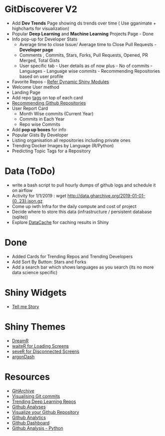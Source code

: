 # GitDiscoverer V2

- Add **Dev Trends** Page showing ds trends over time ( Use gganimate + highcharts for visualization)
- Popular **Deep Learning** and **Machine Learning** Projects Page - Done
- Info pop-up for Developer Stats
  - Average time to close Issue/ Average time to Close Pull Requests - **Developer page**
  - Comments , Commits, Stars, Forks, Pull Requests, Opened, PR Merged, Total Gists
  - User specific tab - User details as of now plus - No of commits - Languages - Language wise commits - Recommending             Repositories based on user profile
- Favorite Repos - [Refer Dynamic Shiny Modules](https://www.zstat.pl/2018/06/19/dynamic-modules-in-shiny---part-ii/)
- Welcome User method
- Landing Page
- Add repo [tags](https://developer.github.com/v3/git/tags/) on top of each card
- [Recommending Github Repositories](https://towardsdatascience.com/recommending-github-repositories-with-google-bigquery-and-the-implicit-library-e6cce666c77)
- User Report Card
  - Month Wise commits (Current Year)
  - Commits in Each Year
  - Repo wise Commits
- Add **pop up boxes** for info 
- Popular Gists By Developer
- Listing organisation all repositories including private ones
- Trending Docker Images by Language (R/Python)
- Predicting Topic Tags for a Repository

# Data (ToDo)

- write a bash script to pull hourly dumps of github logs and schedule it on airflow
- Activity for 1/1/2019 : wget http://data.gharchive.org/2019-01-01-{0..23}.json.gz
- Come up iwth Infra for the daily compute and cost of project
- Decide where to store this data (infrastructure / persistent database (sqlite))
- Explore [DataCache](https://github.com/jbryer/DataCache) for caching results in Shiny

# Done

- Added Cards for Trending Repos and Trending Developers
- Add Sort By Button: Stars and Forks
- Add a search bar which shows languages as you search (its no more data science specific)

# Shiny Widgets
- [Tell me Story](https://github.com/hadley/mastering-shiny/blob/master/neiss/narrative.R)

# Shiny Themes
- [DreamR](https://dreamrs.github.io/fresh/)
- [waiteR for Loading Screens](https://shiny.john-coene.com/waiter/)
- [seveR for Disconnected Screens](https://github.com/JohnCoene/sever)
- [argonDash](https://rinterface.com/shiny/argonDash/)

# Resources

- [GHArchive](http://www.gharchive.org/)
- [Visualising Git commits](https://deanattali.com/blog/visualize-git-commits-time/)
- [Trending Deep Learning Repos](https://www.kdnuggets.com/2019/02/trending-top-deep-learning-github-repositories.html)
- [Github Analyses](https://mytinyshinys.shinyapps.io/githubAnalyses/)
- [Visualize your Github Repository](https://www.boldbi.com/blog/analyze-and-visualize-your-github-repository-statistics-data)
- [Github Analytics](https://keen.io/docs/integrations/github/)
- [Github Dashboard](http://shinyapps.dreamrs.fr/github-dashboard/)
- [Github Analysis - Python](https://towardsdatascience.com/github-user-insights-using-github-api-data-collection-and-analysis-5b7dca1ab214)

